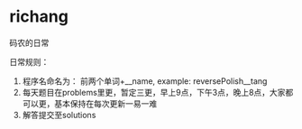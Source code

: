 richang
=======

码农的日常

日常规则：
  1. 程序名命名为： 前两个单词+__name, example: reversePolish__tang
  2. 每天题目在problems里更，暂定三更，早上9点，下午3点，晚上8点，大家都可以更，基本保持在每次更新一易一难
  3. 解答提交至solutions
